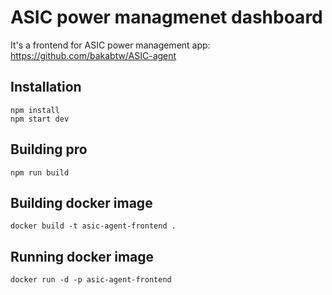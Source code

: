 # ASIC power managmenet dashboard
It's a frontend for ASIC power management app: https://github.com/bakabtw/ASIC-agent

## Installation
```
npm install
npm start dev
```

## Building pro
```
npm run build
```

## Building docker image
```
docker build -t asic-agent-frontend .
```

## Running docker image
```
docker run -d -p asic-agent-frontend
```
